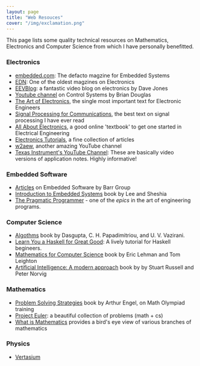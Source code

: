```yaml
---
layout: page
title: "Web Resouces"
cover: "/img/exclamation.png"
---
```



This page lists some quality technical resources on Mathematics, Electronics and Computer Science from which I have personally benefitted.

### Electronics

- [embedded.com](http://embedded.com): The defacto magzine for Embedded Systems
- [EDN](http://www.edn.com): One of the oldest magzines on Electronics
- [EEVBlog](http://eevblog.com): a fantastic video blog on electronics by Dave Jones
- [Youtube channel](https://www.youtube.com/user/ControlLectures) on Control Systems by Brian Douglas
- [The Art of Electronics](http://en.wikipedia.org/wiki/The_Art_of_Electronics), the single most important text for Electronic Engineers
- [Signal Processing for Communications](http://www.sp4comm.org), the best text on signal processing I have ever read
- [All About Electronics](http://www.allaboutcircuits.com/), a good online 'textbook' to get one started in Electrical Engineering
- [Electronics Tutorials](http://www.electronics-tutorials.ws/), a fine collection of articles
- [w2aew](https://www.youtube.com/channel/UCiqd3GLTluk2s_IBt7p_LjA), another amazing YouTube channel
- [Texas Instrument's YouTube Channel](https://www.youtube.com/user/texasinstruments/playlists): These are basically video versions of application notes. Highly informative!

### Embedded Software

- [Articles](http://www.barrgroup.com/Embedded-Systems/How-To) on Embedded Software by Barr Group
- [Introduction to Embedded Systems](http://leeseshia.org/) book by Lee and Sheshia
- [The Pragmatic Programmer]() - one of the *epics* in the art of engineering programs.

### Computer Science

- [Algothms](http://beust.com/algorithms.pdf) book by Dasgupta, C. H. Papadimitriou, and U. V. Vazirani.
- [Learn You a Haskell for Great Good](http://learnyouahaskell.com): A lively tutorial for Haskell begineers.
- [Mathematics for Computer Science](http://www.cs.princeton.edu/courses/archive/spr10/cos433/mathcs.pdf) book by Eric Lehman and Tom Leighton
- [Artificial Intelligence: A modern approach](http://aima.cs.berkeley.edu/) book by by Stuart Russell and Peter Norvig

### Mathematics

- [Problem Solving Strategies](http://www.amazon.in/Problem-Solving-Strategies-Problem-Books-Mathematics/dp/0387982191) book by Arthur Engel, on Math Olympiad training
- [Project Euler](https://projecteuler.net/): a beautiful collection of problems (math + cs)
- [What is Mathematics](http://www.amazon.com/Mathematics-Elementary-Approach-Ideas-Methods/dp/0195105192) provides a bird's eye view of various branches of mathematics

### Physics

- [Vertasium]()

